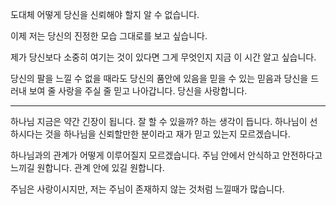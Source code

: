 도대체 어떻게 당신을 신뢰해야 할지 알 수 없습니다.

이제 저는 당신의 진정한 모습 그대로를 보고 싶습니다.

제가 당신보다 소중히 여기는 것이 있다면 그게 무엇인지 지금 이 시간 알고 싶습니다.

당신의 팔을 느낄 수 없을 때라도 당신의 품안에 있음을 믿을 수 있는 믿음과 당신을 드러내 보여 줄 사랑을 주실 줄 믿고 나아갑니다. 당신을 사랑합니다.

---

하나님 지금은 약간 긴장이 됩니다. 잘 할 수 있을까? 하는 생각이 듭니다.
하나님이 선하시다는 것을 하나님을 신뢰할만한 분이라고 재가 믿고 있는지 모르겠습니다.

하나님과의 관계가 어떻게 이루어질지 모르겠습니다.
주님 안에서 안식하고 안전하다고 느끼길 원합니다.
관계 안에 있길 원합니다.

주님은 사랑이시지만, 저는 주님이 존재하지 않는 것처럼 느낄때가 많습니다.
